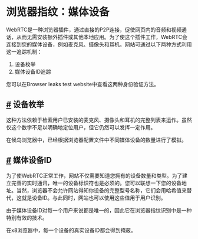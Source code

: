 # 浏览器指纹：媒体设备

WebRTC是一种浏览器插件，通过直接的P2P连接，促使网页内的音频和视频通话，从而无需安装额外插件或其他本地应用。为了使这个插件工作，WebRTC会连接到您的媒体设备，例如麦克风、摄像头和耳机。网站可通过以下两种方式利用这一追踪机制：

1. 设备枚举
2. 媒体设备ID追踪

您可以在Browser leaks test website中查看这两种身份验证方法。

## [#](liu-lan-qi-zhi-wen-mei-ti-she-bei.md#设备枚举) 设备枚举 <a href="she-bei-mei-ju" id="she-bei-mei-ju"></a>

这种方法依赖于检索用户已安装的麦克风、摄像头和耳机的完整列表来运作。虽然仅这个数字不足以明确地定位用户，但它仍然可以发挥一定作用。

在候鸟浏览器中，已经根据浏览器配置文件中不同媒体设备的数量进行了模拟。

## [#](liu-lan-qi-zhi-wen-mei-ti-she-bei.md#媒体设备id) 媒体设备ID <a href="mei-ti-she-bei-id" id="mei-ti-she-bei-id"></a>

为了使WebRTC正常工作，网站不仅需要知道您拥有的设备数量和类型。为了建立完善的实时通讯，唯一的设备标识符也是必须的。您可以联想一下您的设备地址。当然，浏览器不会允许网站得知你设备的完整型号名称，它们会用哈希值来替代，这就是设备ID。与此同时，网站也可以使用这些值用于用户识别。

由于媒体设备ID对每一个用户来说都是唯一的，因此它在浏览器指纹识别中是一种特别有效的技术。

在x8浏览器中，每一个设备的真实设备ID都会得到掩蔽。
